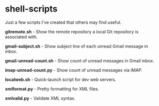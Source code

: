 # shell-scripts
Just a few scripts I've created that others may find useful.

**gitremote.sh** - Show the remote repository a local Git repository is associated with.

**gmail-subject.sh** - Show subject line of each unread Gmail message in inbox.

**gmail-unread-count.sh** - Show count of unread messages in Gmail inbox.

**imap-unread-count.py** - Show count of unread messages via IMAP.

**localweb.sh** - Quick-launch script for dev web servers.

**xmlformat.py** - Pretty formatting for XML files.

**xmlvalid.py** - Validate XML syntax.
